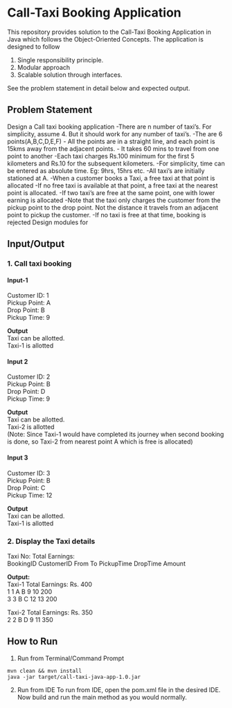 # Call-Taxi Booking Application
This repository provides solution to the Call-Taxi Booking Application in Java which follows the 
Object-Oriented Concepts. The application is designed to follow
1. Single responsibility principle.
2. Modular approach
3. Scalable solution through interfaces.

See the problem statement in detail below and expected output.

## Problem Statement
Design a Call taxi booking application -There are n number of taxi’s. 
For simplicity, assume 4. But it should work for any number of taxi’s. -The are 6 points(A,B,C,D,E,F) -
All the points are in a straight line, and each point is 15kms away from the adjacent points. -
It takes 60 mins to travel from one point to another -Each taxi charges Rs.100 minimum for the first 5 kilometers 
and Rs.10 for the subsequent kilometers. -For simplicity, time can be entered as absolute time. Eg: 9hrs, 15hrs 
etc. -All taxi’s are initially stationed at A. -When a customer books a Taxi, a free taxi at that point is 
allocated -If no free taxi is available at that point, a free taxi at the nearest point is allocated. -If two 
taxi’s are free at the same point, one with lower earning is allocated -Note that the taxi only charges the 
customer from the pickup point to the drop point. Not the distance it travels from an adjacent point to pickup 
the customer. -If no taxi is free at that time, booking is rejected Design modules for

## Input/Output
### 1. Call taxi booking
#### Input-1
Customer ID: 1  
Pickup Point: A  
Drop Point: B  
Pickup Time: 9

**Output**  
Taxi can be allotted.  
Taxi-1 is allotted

#### Input 2
Customer ID: 2  
Pickup Point: B  
Drop Point: D  
Pickup Time: 9  

**Output**  
Taxi can be allotted.  
Taxi-2 is allotted  
(Note: Since Taxi-1 would have completed its journey when second booking is done, so Taxi-2 from nearest point A which is free is allocated)

#### Input 3
Customer ID: 3  
Pickup Point: B  
Drop Point: C  
Pickup Time: 12  

**Output**  
Taxi can be allotted.  
Taxi-1 is allotted  

### 2. Display the Taxi details
Taxi No: Total Earnings:  
BookingID CustomerID From To PickupTime DropTime Amount  

**Output:**  
Taxi-1 Total Earnings: Rs. 400  
1 1 A B 9 10 200  
3 3 B C 12 13 200  

Taxi-2 Total Earnings: Rs. 350  
2 2 B D 9 11 350

## How to Run
1. Run from Terminal/Command Prompt
```
mvn clean && mvn install
java -jar target/call-taxi-java-app-1.0.jar
```

2. Run from IDE
To run from IDE, open the pom.xml file in the desired IDE. Now build and run the main method as you would normally.